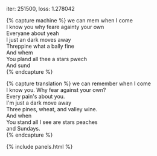 iter: 251500, loss: 1.278042

{% capture machine %}
  we can mem when I come  
I know you why feare againty your own  
Everyane about yeah  
I just an dark moves away  
Threppine what a bally fine  
And whem  
You pland all thee a stars pwech  
And sund  
{% endcapture %}

{% capture translation %}
we can remember when I come  
I know you. Why fear against your own?  
Every pain's about you.  
I'm just a dark move away  
Three pines, wheat, and valley wine.  
And when  
You stand all I see are stars peaches  
and Sundays.  
{% endcapture %}

{% include panels.html %}
